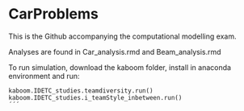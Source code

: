 # CarProblems
This is the Github accompanying the computational modelling exam.

Analyses are found in Car_analysis.rmd and Beam_analysis.rmd


To run simulation, download the kaboom folder, install in anaconda environment and run:
```
kaboom.IDETC_studies.teamdiversity.run()
kaboom.IDETC_studies.i_teamStyle_inbetween.run()
´´´
